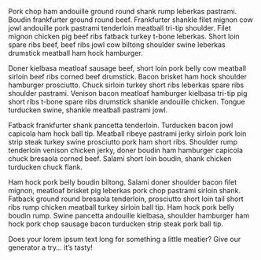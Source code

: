 Pork chop ham andouille ground round shank rump leberkas pastrami. Boudin frankfurter ground round beef. Frankfurter shankle filet mignon cow jowl andouille pork pastrami tenderloin meatball tri-tip shoulder. Filet mignon chicken pig beef ribs fatback turkey t-bone leberkas. Short loin spare ribs beef, beef ribs jowl cow biltong shoulder swine leberkas drumstick meatball ham hock hamburger.

Doner kielbasa meatloaf sausage beef, short loin pork belly cow meatball sirloin beef ribs corned beef drumstick. Bacon brisket ham hock shoulder hamburger prosciutto. Chuck sirloin turkey short ribs leberkas spare ribs shoulder pastrami. Venison bacon meatloaf hamburger kielbasa tri-tip pig short ribs t-bone spare ribs drumstick shankle andouille chicken. Tongue turducken swine, shankle meatball pastrami jowl.

Fatback frankfurter shank pancetta tenderloin. Turducken bacon jowl capicola ham hock ball tip. Meatball ribeye pastrami jerky sirloin pork loin strip steak turkey swine prosciutto pork ham short ribs. Shoulder rump tenderloin venison chicken jerky, doner boudin ham hamburger capicola chuck bresaola corned beef. Salami short loin boudin, shank chicken turducken chuck flank.

Ham hock pork belly boudin biltong. Salami doner shoulder bacon filet mignon, meatloaf brisket pig leberkas pork chop pastrami sirloin shank. Fatback ground round bresaola tenderloin, prosciutto short loin tail short ribs rump chicken meatball turkey sirloin ball tip. Ham hock pork belly boudin rump. Swine pancetta andouille kielbasa, shoulder hamburger ham hock pork chop sausage bacon turducken strip steak pork ball tip.

Does your lorem ipsum text long for something a little meatier? Give our generator a try… it’s tasty!
